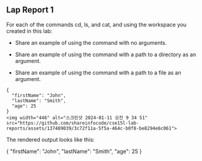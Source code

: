 ## Lap Report 1

For each of the commands cd, ls, and cat, and using the workspace you created in this lab:

* Share an example of using the command with no arguments.

* Share an example of using the command with a path to a directory as an argument.
* Share an example of using the command with a path to a file as an argument.

```
{
  "firstName": "John",
  "lastName": "Smith",
  "age": 25
}
<img width="446" alt="스크린샷 2024-01-11 오전 9 34 51" src="https://github.com/shareinfocode/cse15l-lab-reports/assets/137489039/3c72f11a-5f5a-464c-b0f8-be8294e6c061">

```
The rendered output looks like this:

{
  "firstName": "John",
  "lastName": "Smith",
  "age": 25
}
